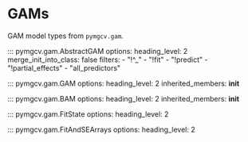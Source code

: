 # GAMs
GAM model types from ``pymgcv.gam``.

::: pymgcv.gam.AbstractGAM
    options:
        heading_level: 2
        merge_init_into_class: false
        filters:
          - "!^_"
          - "!fit"
          - "!predict"
          - "!partial_effects"
          - "all_predictors"

::: pymgcv.gam.GAM
    options:
        heading_level: 2
        inherited_members: __init__

::: pymgcv.gam.BAM
    options:
        heading_level: 2
        inherited_members: __init__


::: pymgcv.gam.FitState
    options:
        heading_level: 2

::: pymgcv.gam.FitAndSEArrays
    options:
        heading_level: 2
